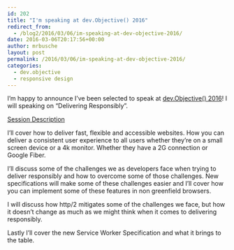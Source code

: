 ```yaml
---
id: 202
title: "I'm speaking at dev.Objective() 2016"
redirect_from:
  - /blog2/2016/03/06/im-speaking-at-dev-objective-2016/
date: 2016-03-06T20:17:56+00:00
author: mrbusche
layout: post
permalink: /2016/03/06/im-speaking-at-dev-objective-2016/
categories:
  - dev.objective
  - responsive design
---
```


I&#8217;m happy to announce I&#8217;ve been selected to speak at <a href="http://devobjective.com" target="_blank">dev.Objective() 2016</a>! I will speaking on &#8220;Delivering Responsibly&#8221;.

<span style="text-decoration: underline;">Session Description</span>

I&#8217;ll cover how to deliver fast, flexible and accessible websites. How you can deliver a consistent user experience to all users whether they&#8217;re on a small screen device or a 4k monitor. Whether they have a 2G connection or Google Fiber.

I&#8217;ll discuss some of the challenges we as developers face when trying to deliver responsibly and how to overcome some of those challenges. New specifications will make some of these challenges easier and I&#8217;ll cover how you can implement some of these features in non greenfield browsers.

I will discuss how http/2 mitigates some of the challenges we face, but how it doesn&#8217;t change as much as we might think when it comes to delivering responsibly.

Lastly I&#8217;ll cover the new Service Worker Specification and what it brings to the table.

